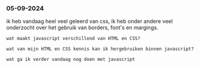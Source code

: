  <h3>05-09-2024</h3>
    <p>
    ik heb vandaag heel veel geleerd van css, ik heb onder andere veel onderzocht over het gebruik van borders, font's en margings.
    
    wat maakt javascript verschillend van HTML en CSS?
    
    wat van mijn HTML en CSS kennis kan ik hergebruiken binnen javascript?
    
    wat ga ik verder vandaag nog doen met javascript